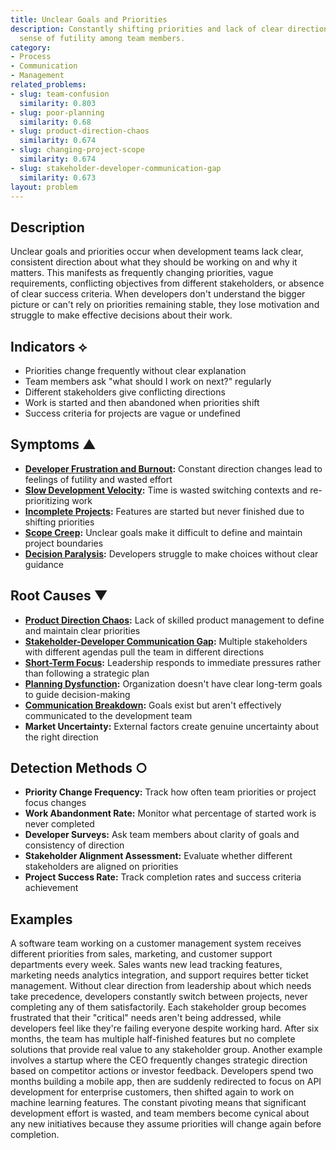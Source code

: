 ```yaml
---
title: Unclear Goals and Priorities
description: Constantly shifting priorities and lack of clear direction lead to a
  sense of futility among team members.
category:
- Process
- Communication
- Management
related_problems:
- slug: team-confusion
  similarity: 0.803
- slug: poor-planning
  similarity: 0.68
- slug: product-direction-chaos
  similarity: 0.674
- slug: changing-project-scope
  similarity: 0.674
- slug: stakeholder-developer-communication-gap
  similarity: 0.673
layout: problem
---
```


## Description

Unclear goals and priorities occur when development teams lack clear, consistent direction about what they should be working on and why it matters. This manifests as frequently changing priorities, vague requirements, conflicting objectives from different stakeholders, or absence of clear success criteria. When developers don't understand the bigger picture or can't rely on priorities remaining stable, they lose motivation and struggle to make effective decisions about their work.

## Indicators ⟡
- Priorities change frequently without clear explanation
- Team members ask "what should I work on next?" regularly
- Different stakeholders give conflicting directions
- Work is started and then abandoned when priorities shift
- Success criteria for projects are vague or undefined

## Symptoms ▲
- **[Developer Frustration and Burnout](developer-frustration-and-burnout.md):** Constant direction changes lead to feelings of futility and wasted effort
- **[Slow Development Velocity](slow-development-velocity.md):** Time is wasted switching contexts and re-prioritizing work
- **[Incomplete Projects](incomplete-projects.md):** Features are started but never finished due to shifting priorities
- **[Scope Creep](scope-creep.md):** Unclear goals make it difficult to define and maintain project boundaries
- **[Decision Paralysis](decision-paralysis.md):** Developers struggle to make choices without clear guidance

## Root Causes ▼
- **[Product Direction Chaos](product-direction-chaos.md):** Lack of skilled product management to define and maintain clear priorities
- **[Stakeholder-Developer Communication Gap](stakeholder-developer-communication-gap.md):** Multiple stakeholders with different agendas pull the team in different directions
- **[Short-Term Focus](short-term-focus.md):** Leadership responds to immediate pressures rather than following a strategic plan
- **[Planning Dysfunction](planning-dysfunction.md):** Organization doesn't have clear long-term goals to guide decision-making
- **[Communication Breakdown](communication-breakdown.md):** Goals exist but aren't effectively communicated to the development team
- **Market Uncertainty:** External factors create genuine uncertainty about the right direction

## Detection Methods ○
- **Priority Change Frequency:** Track how often team priorities or project focus changes
- **Work Abandonment Rate:** Monitor what percentage of started work is never completed
- **Developer Surveys:** Ask team members about clarity of goals and consistency of direction
- **Stakeholder Alignment Assessment:** Evaluate whether different stakeholders are aligned on priorities
- **Project Success Rate:** Track completion rates and success criteria achievement

## Examples

A software team working on a customer management system receives different priorities from sales, marketing, and customer support departments every week. Sales wants new lead tracking features, marketing needs analytics integration, and support requires better ticket management. Without clear direction from leadership about which needs take precedence, developers constantly switch between projects, never completing any of them satisfactorily. Each stakeholder group becomes frustrated that their "critical" needs aren't being addressed, while developers feel like they're failing everyone despite working hard. After six months, the team has multiple half-finished features but no complete solutions that provide real value to any stakeholder group. Another example involves a startup where the CEO frequently changes strategic direction based on competitor actions or investor feedback. Developers spend two months building a mobile app, then are suddenly redirected to focus on API development for enterprise customers, then shifted again to work on machine learning features. The constant pivoting means that significant development effort is wasted, and team members become cynical about any new initiatives because they assume priorities will change again before completion.